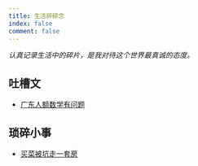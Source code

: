 ```yaml
---
title: 生活碎碎念
index: false
comment: false
---
```


*认真记录生活中的碎片，是我对待这个世界最真诚的态度。*

<!-- more -->

## 吐槽文

- [广东人额数学有问题](/生活/吐槽/广东人的数学有问题)

## 琐碎小事

- [买菜被坑走一套房](/生活/琐碎/买菜被坑走一套房)